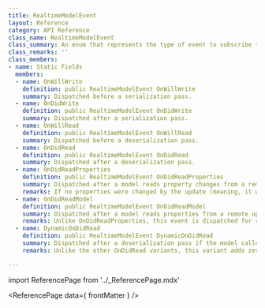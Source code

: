 ```yaml
---
title: RealtimeModelEvent
layout: Reference
category: API Reference
class_name: RealtimeModelEvent
class_summary: An enum that represents the type of event to subscribe to. Generally used with [RealtimeCallback]
class_remarks: ''
class_members:
- name: Static Fields
  members:
  - name: OnWillWrite
    definition: public RealtimeModelEvent OnWillWrite
    summary: Dispatched before a serialization pass.
  - name: OnDidWrite
    definition: public RealtimeModelEvent OnDidWrite
    summary: Dispatched after a serialization pass.
  - name: OnWillRead
    definition: public RealtimeModelEvent OnWillRead
    summary: Dispatched before a deserialization pass.
  - name: OnDidRead
    definition: public RealtimeModelEvent OnDidRead
    summary: Dispatched after a deserialization pass.
  - name: OnDidReadProperties
    definition: public RealtimeModelEvent OnDidReadProperties
    summary: Dispatched after a model reads property changes from a remote update.
    remarks: If no properties were changed by the update (meaning, it was redundant) this event is not dispatched.
  - name: OnDidReadModel
    definition: public RealtimeModelEvent OnDidReadModel
    summary: Dispatched after a model reads properties from a remote update.
    remarks: Unlike OnDidReadProperties, this event is dispatched for redundant updates.
  - name: DynamicOnDidRead
    definition: public RealtimeModelEvent DynamicOnDidRead
    summary: Dispatched after a deserialization pass if the model called [Normal.Realtime.RealtimeModel.SubscribeToDynamicOnDidReadCallback(Normal.Realtime.Serialization.StreamContext@)](Normal.Realtime.RealtimeModel.SubscribeToDynamicOnDidReadCallback(Normal.Realtime.Serialization#streamcontext@)) during the pass.
    remarks: Unlike the other OnDidRead variants, this variant adds zero overhead when the model isn't part of the deserialization pass.

---
```

import ReferencePage from '../_ReferencePage.mdx'

<ReferencePage data={ frontMatter } />
